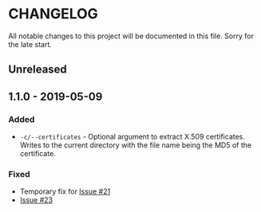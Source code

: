 # CHANGELOG

All notable changes to this project will be documented in this file. Sorry for the late start.

## Unreleased

## 1.1.0 - 2019-05-09

### Added

- `-c/--certificates` - Optional argument to extract X.509 certificates. Writes to the current directory with the file name being the MD5 of the certificate.

### Fixed

- Temporary fix for [Issue #21](https://github.com/aaronst/macholibre/issues/21)
- [Issue #23](https://github.com/aaronst/macholibre/issues/23)
